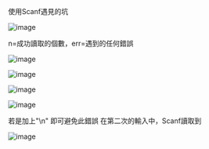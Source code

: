 使用Scanf遇見的坑

![image](https://user-images.githubusercontent.com/53360164/192220889-8f7d3b51-7724-4d90-afb3-38c5455af5f4.png)

n=成功讀取的個數，err=遇到的任何錯誤


![image](https://user-images.githubusercontent.com/53360164/192221518-bcd057ef-e568-4866-9d7c-f6d0ca853cac.png)

![image](https://user-images.githubusercontent.com/53360164/192221674-2466ce7b-555a-495d-9edc-9c120be687ea.png)


![image](https://user-images.githubusercontent.com/53360164/192221443-545aa026-645e-4632-85c5-f4d63e9a901b.png)

![image](https://user-images.githubusercontent.com/53360164/192221634-631f7ace-b65c-4130-8ee0-5649d646b9ed.png)

若是加上"\n" 即可避免此錯誤
在第二次的輸入中，Scanf讀取到

![image](https://user-images.githubusercontent.com/53360164/192221894-9a33dc55-3b79-43dc-a8ae-eb851fdcc5ed.png)

